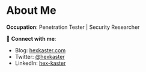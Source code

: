 # About Me

**Occupation**: Penetration Tester | Security Researcher  

🔗 **Connect with me**:  
- Blog: [hexkaster.com](https://hexkaster.com/)
- Twitter: [@hexkaster](https://twitter.com/hexk4ster)  
- LinkedIn: [hex-kaster](https://www.linkedin.com/in/hex-kaster)  
